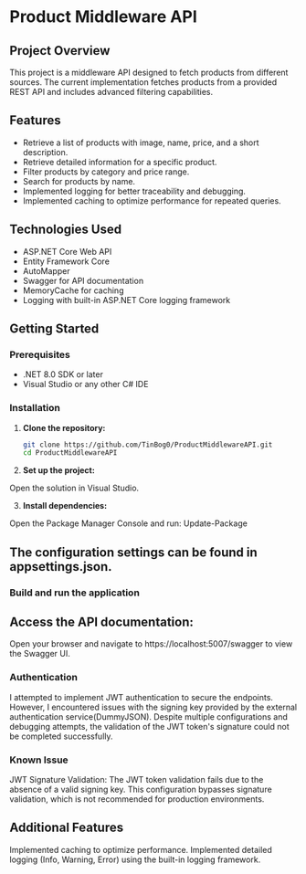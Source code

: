 # Product Middleware API

## Project Overview

This project is a middleware API designed to fetch products from different sources. The current implementation fetches products from a provided REST API and includes advanced filtering capabilities.

## Features

- Retrieve a list of products with image, name, price, and a short description.
- Retrieve detailed information for a specific product.
- Filter products by category and price range.
- Search for products by name.
- Implemented logging for better traceability and debugging.
- Implemented caching to optimize performance for repeated queries.

## Technologies Used

- ASP.NET Core Web API
- Entity Framework Core
- AutoMapper
- Swagger for API documentation
- MemoryCache for caching
- Logging with built-in ASP.NET Core logging framework

## Getting Started

### Prerequisites

- .NET 8.0 SDK or later
- Visual Studio or any other C# IDE

### Installation

1. **Clone the repository:**

   ```bash
   git clone https://github.com/TinBog0/ProductMiddlewareAPI.git
   cd ProductMiddlewareAPI
   
3. **Set up the project:**

Open the solution in Visual Studio.

3. **Install dependencies:**

Open the Package Manager Console and run: Update-Package


## The configuration settings can be found in appsettings.json.

### Build and run the application

## Access the API documentation:

Open your browser and navigate to https://localhost:5007/swagger to view the Swagger UI.

### Authentication
I attempted to implement JWT authentication to secure the endpoints. However, I encountered issues with the signing key provided by the external authentication service(DummyJSON). Despite multiple configurations and debugging attempts, the validation of the JWT token's signature could not be completed successfully.

### Known Issue
JWT Signature Validation: The JWT token validation fails due to the absence of a valid signing key. This configuration bypasses signature validation, which is not recommended for production environments.

## Additional Features
Implemented caching to optimize performance.
Implemented detailed logging (Info, Warning, Error) using the built-in logging framework.
